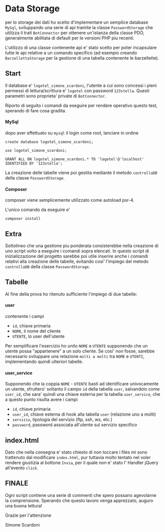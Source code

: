 Data Storage
============

per lo storage dei dati ho scelto d'implementare un semplice database `MySql`, 
sviluppando una serie di api tramite la classe `PasswordStorage` che utilizza il trait `BotConnector` per ottenere un'istanza della classe PDO, generalmente abilitata di default per le versioni PHP piu recenti.

L'utilizzo di una classe contenente api e' stato scelto per poter incapsulare tutte le api relative a un comando specifico (ad esempio creando `BarzellettaStorage` per la gestione di una tabella contenente le barzellette).



Start
------

Il database e' `logotel_simone_scardoni`, l'utente a cui sono concessi i pieni permessi di lettura/scrittura e' `logotel` con password `123stella`.
Questi parametri sono proprieta' private di `BotConnector`.

Riporto di seguito i comandi da eseguire per rendere operativo questo test, sperando di fare cosa gradita.


#### MySql

dopo aver effettuato su `mysql` il login come root, lanciare in ordine 

    create database logotel_simone_scardoni;

    use logotel_simone_scardoni;

    GRANT ALL ON logotel_simone_scardoni.* TO 'logotel'@'localhost' IDENTIFIED BY '123stella';


La creazione delle tabelle viene poi gestita mediante il metodo `controllaDB` della classe `PasswordStorage`. 

#### Composer

composer viene semplicemente utilizzato come autoload psr-4.

L'unico comando da eseguire e'

    composer install


Extra
-----

Sottolineo che una gestione piu ponderata consisterebbe nella creazione di uno script volto a eseguire i comandi sopra elencati.
In questo script di inizializzazione del progetto sarebbe poi utile inserire anche i comandi relativi alla creazione delle tabelle, 
evitando cosi' l'impiego del metodo `controllaDB` della classe `PasswordStorage`.


Tabelle
-------

Al fine della prova ho ritenuto sufficiente l'impiego di due tabelle:


#### user

contenente i campi

- `id`, chiave primaria
- `NOME`, il nome del cliente
- `UTENTE`, lo user dell'utente

Per semplificare l'esercizio ho unito `NOME` e `UTENTE` supponendo che un utente possa "appartenere" a un solo cliente. 
Se cosi' non fosse, sarebbe necessario sviluppare una relazione `molti a molti` tra `NOME` e `UTENTI`, implementando quindi ulteriori tabelle.


#### user_service

Supponendo che la coppia `NOME` - `UTENTE` basti ad identificare univocamente un utente, sfruttero' soltanto il campo `id` della tabella `user`, salvandolo come `user_id`, che sara' quindi una chiave esterna per la tabella `user_service`,
che a questo punto risulta avere i campi

- `id`, chiave primaria
- `user_id`, chiave esterna di hook alla tabella `user` (relazione uno a molti)
- `servizio`, tipologia del servizio (ftp, ssh, ws, etc.)
- `password`, password associata all'utente sul servizio specifico



index.html
----------

Dato che nella consegna e' stato chiesto di non toccare i files mi sono trattenuto dal modificare `index.html`,
pur tuttavia molto tentato nel voler rendere giustizia al bottone `Invia`, per il quale non e' stato l' Handler jQuery all'evento `click`.


FINALE
------

Ogni script contiene una serie di commenti che spero possano agevolarne la comprensione.
Sperando che questo lavoro venga apprezzato, auguro una buona lettura!

Grazie per l'attenzione

Simone Scardoni